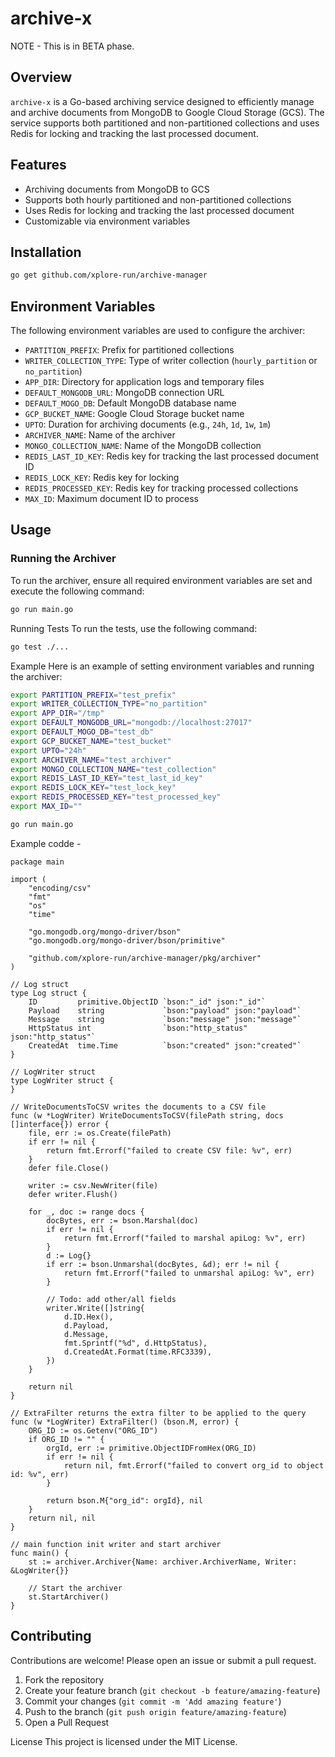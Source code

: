 # archive-x
NOTE - This is in BETA phase.

## Overview
`archive-x` is a Go-based archiving service designed to efficiently manage and archive documents from MongoDB to Google Cloud Storage (GCS). The service supports both partitioned and non-partitioned collections and uses Redis for locking and tracking the last processed document.

## Features
- Archiving documents from MongoDB to GCS
- Supports both hourly partitioned and non-partitioned collections
- Uses Redis for locking and tracking the last processed document
- Customizable via environment variables

## Installation
```bash
go get github.com/xplore-run/archive-manager
```

## Environment Variables
The following environment variables are used to configure the archiver:

- `PARTITION_PREFIX`: Prefix for partitioned collections
- `WRITER_COLLECTION_TYPE`: Type of writer collection (`hourly_partition` or `no_partition`)
- `APP_DIR`: Directory for application logs and temporary files
- `DEFAULT_MONGODB_URL`: MongoDB connection URL
- `DEFAULT_MOGO_DB`: Default MongoDB database name
- `GCP_BUCKET_NAME`: Google Cloud Storage bucket name
- `UPTO`: Duration for archiving documents (e.g., `24h`, `1d`, `1w`, `1m`)
- `ARCHIVER_NAME`: Name of the archiver
- `MONGO_COLLECTION_NAME`: Name of the MongoDB collection
- `REDIS_LAST_ID_KEY`: Redis key for tracking the last processed document ID
- `REDIS_LOCK_KEY`: Redis key for locking
- `REDIS_PROCESSED_KEY`: Redis key for tracking processed collections
- `MAX_ID`: Maximum document ID to process

## Usage
### Running the Archiver
To run the archiver, ensure all required environment variables are set and execute the following command:

```sh
go run main.go
```

Running Tests
To run the tests, use the following command:
```sh
go test ./...
```


Example
Here is an example of setting environment variables and running the archiver:

```sh
export PARTITION_PREFIX="test_prefix"
export WRITER_COLLECTION_TYPE="no_partition"
export APP_DIR="/tmp"
export DEFAULT_MONGODB_URL="mongodb://localhost:27017"
export DEFAULT_MOGO_DB="test_db"
export GCP_BUCKET_NAME="test_bucket"
export UPTO="24h"
export ARCHIVER_NAME="test_archiver"
export MONGO_COLLECTION_NAME="test_collection"
export REDIS_LAST_ID_KEY="test_last_id_key"
export REDIS_LOCK_KEY="test_lock_key"
export REDIS_PROCESSED_KEY="test_processed_key"
export MAX_ID=""

go run main.go
```

Example codde -
```
package main

import (
	"encoding/csv"
	"fmt"
	"os"
	"time"

	"go.mongodb.org/mongo-driver/bson"
	"go.mongodb.org/mongo-driver/bson/primitive"

	"github.com/xplore-run/archive-manager/pkg/archiver"
)

// Log struct
type Log struct {
	ID         primitive.ObjectID `bson:"_id" json:"_id"`
	Payload    string             `bson:"payload" json:"payload"`
	Message    string             `bson:"message" json:"message"`
	HttpStatus int                `bson:"http_status" json:"http_status"`
	CreatedAt  time.Time          `bson:"created" json:"created"`
}

// LogWriter struct
type LogWriter struct {
}

// WriteDocumentsToCSV writes the documents to a CSV file
func (w *LogWriter) WriteDocumentsToCSV(filePath string, docs []interface{}) error {
	file, err := os.Create(filePath)
	if err != nil {
		return fmt.Errorf("failed to create CSV file: %v", err)
	}
	defer file.Close()

	writer := csv.NewWriter(file)
	defer writer.Flush()

	for _, doc := range docs {
		docBytes, err := bson.Marshal(doc)
		if err != nil {
			return fmt.Errorf("failed to marshal apiLog: %v", err)
		}
		d := Log{}
		if err := bson.Unmarshal(docBytes, &d); err != nil {
			return fmt.Errorf("failed to unmarshal apiLog: %v", err)
		}

		// Todo: add other/all fields
		writer.Write([]string{
			d.ID.Hex(),
			d.Payload,
			d.Message,
			fmt.Sprintf("%d", d.HttpStatus),
			d.CreatedAt.Format(time.RFC3339),
		})
	}

	return nil
}

// ExtraFilter returns the extra filter to be applied to the query
func (w *LogWriter) ExtraFilter() (bson.M, error) {
	ORG_ID := os.Getenv("ORG_ID")
	if ORG_ID != "" {
		orgId, err := primitive.ObjectIDFromHex(ORG_ID)
		if err != nil {
			return nil, fmt.Errorf("failed to convert org_id to object id: %v", err)
		}

		return bson.M{"org_id": orgId}, nil
	}
	return nil, nil
}

// main function init writer and start archiver
func main() {
	st := archiver.Archiver{Name: archiver.ArchiverName, Writer: &LogWriter{}}

	// Start the archiver
	st.StartArchiver()
}
```

## Contributing
Contributions are welcome! Please open an issue or submit a pull request.
1. Fork the repository
2. Create your feature branch (`git checkout -b feature/amazing-feature`)
3. Commit your changes (`git commit -m 'Add amazing feature'`)
4. Push to the branch (`git push origin feature/amazing-feature`)
5. Open a Pull Request

License
This project is licensed under the MIT License.
